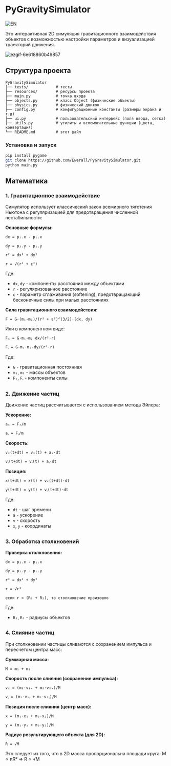 # PyGravitySimulator

[![EN](https://img.shields.io/badge/EN-english-CC0000?logo=unitedkingdom&logoColor=white)](https://github.com/Ewerall/PyGravitySimulator/blob/main/README.md)

Это интерактивная 2D симуляция гравитационного взаимодействия объектов с возможностью настройки параметров и визуализацией траекторий движения.

![ezgif-6e618860b49857](https://github.com/user-attachments/assets/0e81918f-3970-4724-9d22-79e03b83e526)

##  Структура проекта
```
PyGravitySimulator
├── tests/            # тесты 
├── resources/        # ресурсы проекта 
├── main.py           # точка входа
├── objects.py        # класс Object (физические объекты)
├── physics.py        # физический движок
├── config.py         # конфигурационные константы (размеры экрана и т.д)
├── ui.py             # пользовательский интерфейс (поля ввода, сетка)
├── utils.py          # утилиты и вспомогательные функции (цвета, конвертация)
└── README.md         # этот файл
```

### Установка и запуск

```bash
pip install pygame
git clone https://github.com/Ewerall/PyGravitySimulator.git
python main.py
```

## Математика

### 1. Гравитационное взаимодействие

Симулятор использует классический закон всемирного тяготения Ньютона с регуляризацией для предотвращения численной нестабильности:

**Основные формулы:**
```
dx = p₂.x - p₁.x

dy = p₂.y - p₁.y

r² = dx² + dy²

r = √(r² + ε²)
```

Где:

-   `dx`, `dy` - компоненты расстояния между объектами
-   `r` - регуляризованное расстояние
-   `ε` - параметр сглаживания (softening), предотвращающий бесконечные силы при малых расстояниях

**Сила гравитационного взаимодействия:**

```
F = G·(m₁·m₂)/(r² + ε²)^(3/2)·(dx, dy)
```

Или в компонентном виде:

```
Fₓ = G·m₁·m₂·dx/(r²·r)

Fᵧ = G·m₁·m₂·dy/(r²·r)
```
Где:

-   `G` - гравитационная постоянная
-   `m₁`, `m₂` - массы объектов
-   `Fₓ`, `Fᵧ` - компоненты силы

##

### 2. Движение частиц

Движение частиц рассчитывается с использованием метода Эйлера:

**Ускорение:**

```
aₓ = Fₓ/m

aᵧ = Fᵧ/m
```

**Скорость:**

```
vₓ(t+dt) = vₓ(t) + aₓ·dt

vᵧ(t+dt) = vᵧ(t) + aᵧ·dt
```

**Позиция:**

```
x(t+dt) = x(t) + vₓ(t+dt)·dt

y(t+dt) = y(t) + vᵧ(t+dt)·dt
```

Где:

-   `dt` - шаг времени
-   `a` - ускорение
-   `v` - скорость
-   `x`, `y` - координаты

##

### 3. Обработка столкновений

**Проверка столкновения:**

```
dx = p₂.x - p₁.x

dy = p₂.y - p₁.y

r² = dx² + dy²

r = √r²

если r < (R₁ + R₂), то столкновение произошло
```

Где:

-   `R₁`, `R₂` - радиусы объектов

##

### 4. Слияние частиц

При столкновении частицы сливаются с сохранением импульса и пересчетом центра масс:

**Суммарная масса:**

```
M = m₁ + m₂
```

**Скорость после слияния (сохранение импульса):**
```
vₓ = (m₁·v₁ₓ + m₂·v₂ₓ)/M

vᵧ = (m₁·v₁ᵧ + m₂·v₂ᵧ)/M
```

**Позиция после слияния (центр масс):**

```
x = (m₁·x₁ + m₂·x₂)/M

y = (m₁·y₁ + m₂·y₂)/M
```

**Радиус результирующего объекта (для 2D):**

```
R = √M
```
Это следует из того, что в 2D масса пропорциональна площади круга: M ∝ πR² ⇒ R ∝ √M
